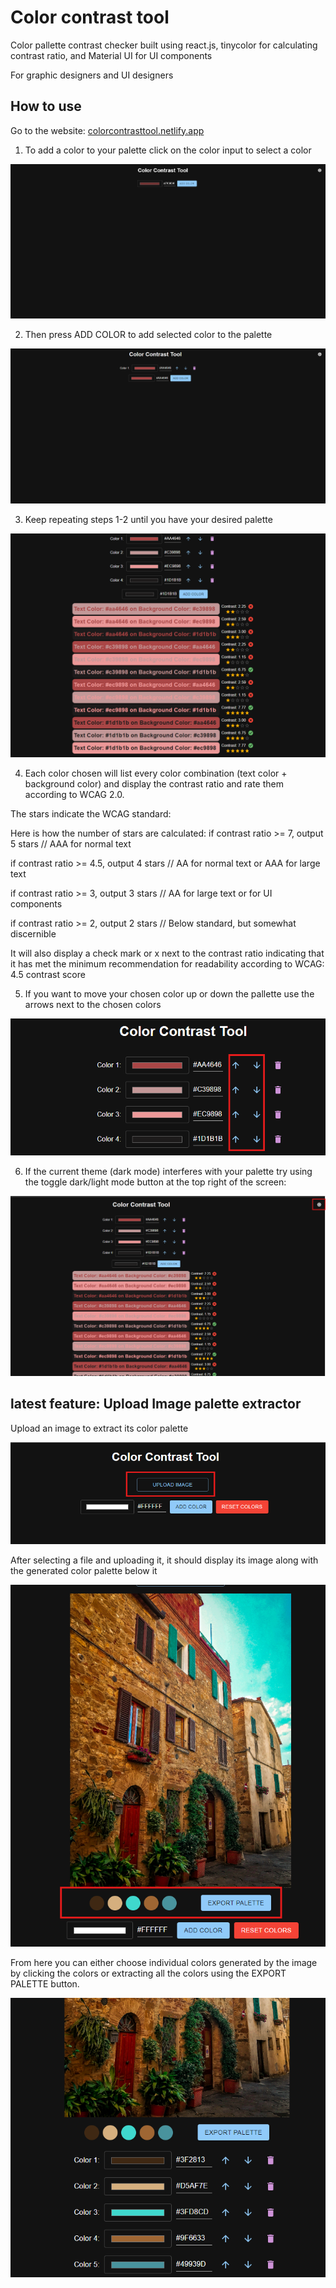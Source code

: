 # Color contrast tool

Color pallette contrast checker built using react.js, tinycolor for calculating contrast ratio, and Material UI for UI components

For graphic designers and UI designers

## How to use

Go to the website: [colorcontrasttool.netlify.app](https://colorcontrasttool.netlify.app/)

1. To add a color to your palette click on the color input to select a color

![Picking a color](src/assets/image1.png)

2. Then press ADD COLOR to add selected color to the palette

![Picked color](src/assets/image2.png)

3. Keep repeating steps 1-2 until you have your desired palette

![Picked palette](src/assets/image3.png)

4. Each color chosen will list every color combination (text color + background color) and display the contrast ratio and rate them according to WCAG 2.0.

The stars indicate the WCAG standard:

Here is how the number of stars are calculated:
if contrast ratio >= 7, output 5 stars // AAA for normal text

if contrast ratio >= 4.5, output 4 stars // AA for normal text or AAA for large text

if contrast ratio >= 3, output 3 stars // AA for large text or for UI components

if contrast ratio >= 2, output 2 stars // Below standard, but somewhat discernible

It will also display a check mark or x next to the contrast ratio indicating that it has met the minimum recommendation for readability according to WCAG: 4.5 contrast score

5. If you want to move your chosen color up or down the pallette use the arrows next to the chosen colors

![color arrows](src/assets/image4.png)

6. If the current theme (dark mode) interferes with your palette try using the toggle dark/light mode button at the top right of the screen:

![toggle dark/light](src/assets/image5.png)

## latest feature: Upload Image palette extractor

Upload an image to extract its color palette

![upload image](src/assets/image6.png)

After selecting a file and uploading it, it should display its image along with the generated color palette below it

![uploaded image](src/assets/image7.png)

From here you can either choose individual colors generated by the image by clicking the colors or extracting all the colors using the EXPORT PALETTE button.

![export colors](src/assets/image8.png)
